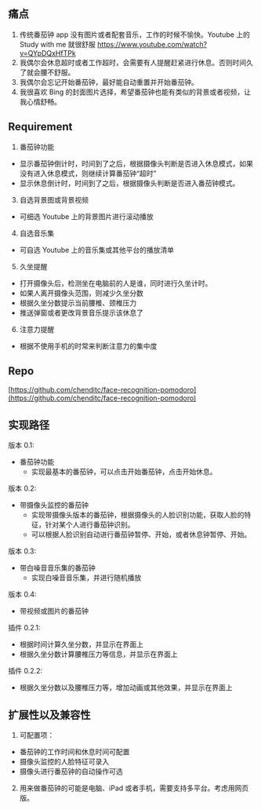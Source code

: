 ## 痛点
1. 传统番茄钟 app 没有图片或者配套音乐，工作的时候不愉快。Youtube 上的 Study with me 就很舒服 https://www.youtube.com/watch?v=QYpDQxHfTPk
2. 我偶尔会休息超时或者工作超时，会需要有人提醒赶紧进行休息。否则时间久了就会腰不舒服。
3. 我偶尔会忘记开始番茄钟，最好能自动重置并开始番茄钟。
4. 我很喜欢 Bing 的封面图片选择，希望番茄钟也能有类似的背景或者视频，让我心情舒畅。

## Requirement
1. 番茄钟功能
  - 显示番茄钟倒计时，时间到了之后，根据摄像头判断是否进入休息模式，如果没有进入休息模式，则继续计算番茄钟“超时”
  - 显示休息倒计时，时间到了之后，根据摄像头判断是否进入番茄钟模式。
3. 自选背景图或背景视频
  - 可细选 Youtube 上的背景图片进行滚动播放
4. 自选音乐集
  - 可自选 Youtube 上的音乐集或其他平台的播放清单
5. 久坐提醒
  - 打开摄像头后，检测坐在电脑前的人是谁，同时进行久坐计时。
  - 如果人离开摄像头范围，则减少久坐分数
  - 根据久坐分数提示当前腰椎、颈椎压力
  - 推送弹窗或者更改背景音乐提示该休息了
6. 注意力提醒
  - 根据不使用手机的时常来判断注意力的集中度

## Repo
[https://github.com/chenditc/face-recognition-pomodoro](https://github.com/chenditc/face-recognition-pomodoro)

## 实现路径

版本 0.1:
 - 番茄钟功能
   - 实现最基本的番茄钟，可以点击开始番茄钟，点击开始休息。

版本 0.2:
 - 带摄像头监控的番茄钟
   - 实现带摄像头版本的番茄钟，根据摄像头的人脸识别功能，获取人脸的特征，针对某个人进行番茄钟识别。
   - 可以根据人脸识别自动进行番茄钟暂停、开始，或者休息钟暂停、开始。

版本 0.3:
 - 带白噪音音乐集的番茄钟
   - 实现白噪音音乐集，并进行随机播放

版本 0.4:
 - 带视频或图片的番茄钟

插件 0.2.1:
 - 根据时间计算久坐分数，并显示在界面上
 - 根据久坐分数计算腰椎压力等信息，并显示在界面上

插件 0.2.2:
 - 根据久坐分数以及腰椎压力等，增加动画或其他效果，并显示在界面上


## 扩展性以及兼容性

1. 可配置项：
  - 番茄钟的工作时间和休息时间可配置
  - 摄像头监控的人脸特征可录入
  - 摄像头进行番茄钟的自动操作可选
2. 用来做番茄钟的可能是电脑、iPad 或者手机，需要支持多平台。考虑用网页版。



